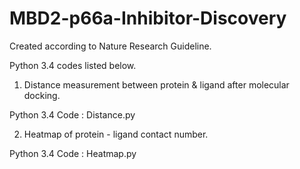 # MBD2-p66a-Inhibitor-Discovery

Created according to Nature Research Guideline.

Python 3.4 codes listed below.


1. Distance measurement between protein & ligand after molecular docking.

Python 3.4 Code : Distance.py

2. Heatmap of protein - ligand contact number.

Python 3.4 Code : Heatmap.py

